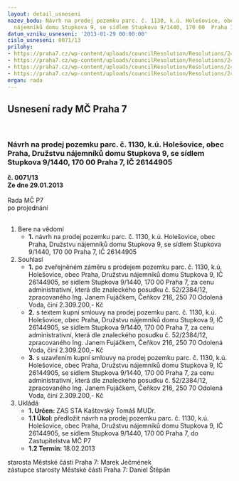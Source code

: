 ```yaml
---
layout: detail_usneseni
nazev_bodu: Návrh na prodej pozemku parc. č. 1130, k.ú. Holešovice, obec Praha, Družstvu
  nájemníků domu Stupkova 9, se sídlem Stupkova 9/1440, 170 00  Praha 7, IČ 26144905
datum_vzniku_usneseni: '2013-01-29 00:00:00'
cislo_usneseni: 0071/13
prilohy:
- https://praha7.cz/wp-content/uploads/councilResolution/Resolutions/24310/6-13-priloha_1_usnesenizmc2012120402035939.doc
- https://praha7.cz/wp-content/uploads/councilResolution/Resolutions/24310/6-13-priloha_3_vyveseny_zamer.tif
- https://praha7.cz/wp-content/uploads/councilResolution/Resolutions/24310/6-13-priloha_4_vypis_or.pdf
- https://praha7.cz/wp-content/uploads/councilResolution/Resolutions/24310/6-13-priloha_6_navrh_usneseni_zmc.doc
organ: rada
---
```

<div id="ucUsn_pList" class="usn">
	<span><h2>Usnesení rady MČ Praha 7 </h2>
<br></span><div class="standBody">
<span><h3>Návrh na prodej pozemku parc. č. 1130, k.ú. Holešovice, obec Praha, Družstvu nájemníků domu Stupkova 9, se sídlem Stupkova 9/1440, 170 00  Praha 7, IČ 26144905</h3></span><div class="center">
		<strong>č. 0071/13</strong><br>
	</div>
<div class="center">
		<strong>Ze dne 29.01.2013</strong><br><br>
	</div>Rada MČ P7<br> po projednání<br><br><ol>
<li>Bere na vědomí<ul><li>
<strong>1.</strong> návrh na prodej pozemku parc. č. 1130, k.ú. Holešovice, obec Praha, Družstvu nájemníků domu Stupkova 9, se sídlem Stupkova 9/1440, 170 00  Praha 7, IČ 26144905</li></ul>
</li>
<li>Souhlasí<ul>
<li>
<strong>1.</strong> po zveřejněném záměru s prodejem pozemku parc. č. 1130, k.ú. Holešovice, obec Praha, Družstvu nájemníků domu Stupkova 9, IČ 26144905, se sídlem Stupkova 9/1440, 170 00  Praha 7, za cenu administrativní, která dle znaleckého posudku č. 52/2384/12, zpracovaného Ing. Janem Fujáčkem, Čeňkov 216, 250 70 Odolená Voda, činí 2.309.200,- Kč</li>
<li>
<strong>2.</strong> s textem kupní smlouvy na prodej pozemku parc. č. 1130, k.ú. Holešovice, obec Praha, Družstvu nájemníků domu Stupkova 9, IČ 26144905, se sídlem Stupkova 9/1440, 170 00  Praha 7, za cenu administrativní, která dle znaleckého posudku č. 52/2384/12, zpracovaného Ing. Janem Fujáčkem, Čeňkov 216, 250 70 Odolená Voda, činí 2.309.200,- Kč</li>
<li>
<strong>3.</strong> s uzavřením kupní smlouvy na prodej pozemku parc. č. 1130, k.ú. Holešovice, obec Praha, Družstvu nájemníků domu Stupkova 9, IČ 26144905, se sídlem Stupkova 9/1440, 170 00  Praha 7, za cenu administrativní, která dle znaleckého posudku č. 52/2384/12, zpracovaného Ing. Janem Fujáčkem, Čeňkov 216, 250 70 Odolená Voda, činí 2.309.200,- Kč     </li>
</ul>
</li>
<li>Ukládá<ul>
<li>
<strong>1. Určen: </strong>ZAS STA Kaštovský Tomáš MUDr.</li>
<li>
<strong>1.1 Úkol: </strong>předložit návrh na prodej pozemku parc. č. 1130, k.ú. Holešovice, obec Praha, Družstvu nájemníků domu Stupkova 9, IČ 26144905, se sídlem Stupkova 9/1440, 170 00  Praha 7, do Zastupitelstva MČ P7</li>
<li>
<strong>1.2 Termín: </strong>18.02.2013</li>
</ul>
</li>
</ol>starosta Městské části Praha 7: Marek Ječmének<br>zástupce starosty Městské části Praha 7: Daniel Štěpán 
</div>
</div>